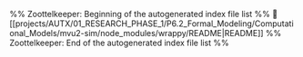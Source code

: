 %% Zoottelkeeper: Beginning of the autogenerated index file list  %%
📄 [[projects/AUTX/01_RESEARCH_PHASE_1/P6.2_Formal_Modeling/Computational_Models/mvu2-sim/node_modules/wrappy/README|README]]
%% Zoottelkeeper: End of the autogenerated index file list  %%
